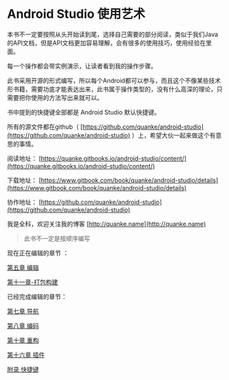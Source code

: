 # Android Studio 使用艺术

本书不一定要按照从头开始读到尾，选择自己需要的部分阅读，类似于我们Java的API文档，但是API文档更加容易理解，会有很多的使用技巧，使用经验在里面。

每一个操作都会带实例演示，让读者看到我的操作步骤。

此书采用开源的形式编写，所以每个Android都可以参与，而且这个不像某些技术形书籍，需要功底才能表达出来，此书属于操作类型的，没有什么高深的理论，只需要把你使用的方法写出来就可以。

书中提到的快捷键全部都是 Android Studio 默认快捷键。

所有的源文件都在github（ [https://github.com/quanke/android-studio](https://github.com/quanke/android-studio) ）上，希望大伙一起来做这个有意思的事情。

阅读地址： [https://quanke.gitbooks.io/android-studio/content/](https://quanke.gitbooks.io/android-studio/content/)

下载地址： [https://www.gitbook.com/book/quanke/android-studio/details](https://www.gitbook.com/book/quanke/android-studio/details)

协作地址： [https://github.com/quanke/android-studio](https://github.com/quanke/android-studio)

我是全科，欢迎关注我的博客 [http://quanke.name](http://quanke.name)

> 此书不一定是按顺序编写

现在正在编辑的章节 ：

[第五章 编辑](https://quanke.gitbooks.io/android-studio/content/%E7%AC%AC%E4%BA%94%E7%AB%A0-%E7%BC%96%E8%BE%91.html)

[第十一章-打包构建](https://quanke.gitbooks.io/android-studio/content/%E7%AC%AC%E5%8D%81%E4%B8%80%E7%AB%A0-%E6%89%93%E5%8C%85%E6%9E%84%E5%BB%BA.html)

已经完成编辑的章节：

[第七章 导航](https://quanke.gitbooks.io/android-studio/content/%E7%AC%AC%E4%B8%83%E7%AB%A0-%E5%AF%BC%E8%88%AA.html)

[第八章 编码](https://quanke.gitbooks.io/android-studio/content/%E7%AC%AC%E5%85%AB%E7%AB%A0-%E7%BC%96%E7%A0%81.html)

[第十章 重构](https://quanke.gitbooks.io/android-studio/content/%E7%AC%AC%E5%8D%81%E7%AB%A0-%E9%87%8D%E6%9E%84.html)

[第十六章 插件](https://quanke.gitbooks.io/android-studio/content/%E7%AC%AC%E5%8D%81%E5%85%AD%E7%AB%A0-%E6%8F%92%E4%BB%B6.html)


[附录 快捷键](https://quanke.gitbooks.io/android-studio/content/%E9%99%84%E5%BD%95-%E5%BF%AB%E6%8D%B7%E9%94%AE.html)

